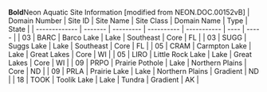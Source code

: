 
**Bold**Neon Aquatic Site Information [modified from NEON.DOC.00152vB]
| Domain Number	| Site ID |	Site Name	| Site Class | Domain Name | Type	| State |
| ------------- | ------- | --------- | ---------- | ----------- | ---- | ----- |
| 03 | BARC	| Barco Lake | Lake | Southeast | Core |	FL |
| 03 | SUGG	| Suggs Lake | Lake |	Southeast |	Core | FL |
| 05 | CRAM	| Carmpton Lake	| Lake | Great Lakes | Core	| WI |
| 05 | LIRO | Little Rock Lake | Lake | Great Lakes | Core | WI |
| 09 | PRPO | Prairie Pothole | Lake | Northern Plains | Core | ND |
| 09 | PRLA | Prairie Lake | Lake | Northern Plains | Gradient | ND |
| 18 | TOOK | Toolik Lake | Lake | Tundra | Gradient | AK |
